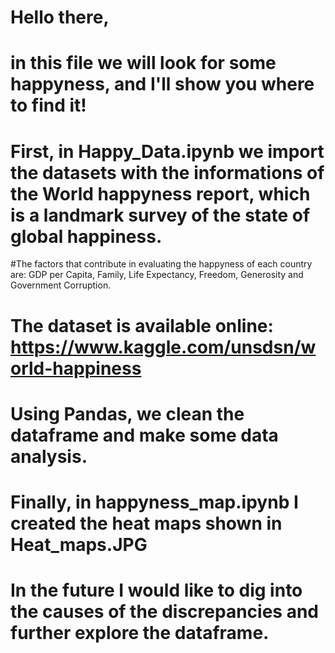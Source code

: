 # Hello there,

# in this file we will look for some happyness, and I'll show you where to find it!

# First, in Happy_Data.ipynb we import the datasets with the informations of the World happyness report, which is a landmark survey of the state of global happiness.
#The factors that contribute in evaluating the happyness of each country are: GDP per Capita, Family, Life Expectancy, Freedom, Generosity and Government Corruption.
# The dataset is available online: https://www.kaggle.com/unsdsn/world-happiness
# Using Pandas, we clean the dataframe and make some data analysis.

# Finally, in happyness_map.ipynb I created the heat maps shown in Heat_maps.JPG

# In the future I would like to dig into the causes of the discrepancies and further explore the dataframe.


